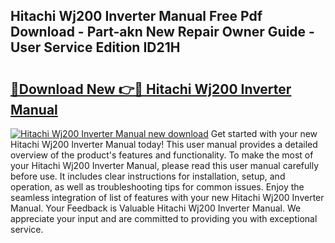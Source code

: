 ## Hitachi Wj200 Inverter Manual Free Pdf Download - Part-akn New Repair Owner Guide - User Service Edition ID21H

# <h2><a href="http://bc32880.oget.top/?id=Hitachi+Wj200+Inverter+Manual">🔗Download New 👉🔴 Hitachi Wj200 Inverter Manual</a></h2>

[![Hitachi Wj200 Inverter Manual new download](https://i.imgur.com/5g1atiW.png)](http://bc32880.oget.top/?id=Hitachi+Wj200+Inverter+Manual)
Get started with your new Hitachi Wj200 Inverter Manual today! This user manual provides a detailed overview of the product's features and functionality. To make the most of your Hitachi Wj200 Inverter Manual, please read this user manual carefully before use. It includes clear instructions for installation, setup, and operation, as well as troubleshooting tips for common issues. Enjoy the seamless integration of list of features with your new Hitachi Wj200 Inverter Manual. Your Feedback is Valuable Hitachi Wj200 Inverter Manual. We appreciate your input and are committed to providing you with exceptional service.
